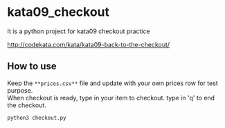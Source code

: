 # kata09_checkout
It is a python project for kata09 checkout practice

http://codekata.com/kata/kata09-back-to-the-checkout/

## How to use
Keep the `**prices.csv**` file and update with your own prices row for test purpose.     
When checkout is ready, type in your item to checkout. type in 'q' to end the checkout.      

```sh
python3 checkout.py
```

